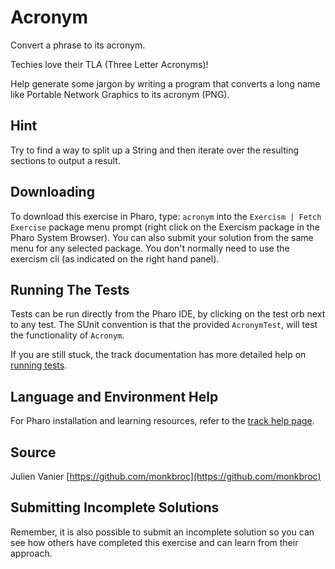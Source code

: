 # Acronym

Convert a phrase to its acronym.

Techies love their TLA (Three Letter Acronyms)!

Help generate some jargon by writing a program that converts a long name
like Portable Network Graphics to its acronym (PNG).

## Hint

Try to find a way to split up a String and then iterate over the resulting sections to output a result.


## Downloading

To download this exercise in Pharo, type: `acronym` into the `Exercism | Fetch Exercise` package menu prompt (right click on the Exercism package in the Pharo System Browser). You can also submit your solution from the same menu for any selected package. You don't normally need to use the exercism cli (as indicated on the right hand panel).

## Running The Tests

Tests can be run directly from the Pharo IDE, by clicking on the test orb next to any test.
The SUnit convention is that the provided `AcronymTest`, will test the functionality of `Acronym`.

If you are still stuck, the track documentation has more detailed help on [running tests](https://exercism.io/tracks/pharo/tests).

## Language and Environment Help

For Pharo installation and learning resources, refer to the [track help page](https://exercism.io/tracks/pharo/learning).


## Source

Julien Vanier [https://github.com/monkbroc](https://github.com/monkbroc)


## Submitting Incomplete Solutions

Remember, it is also possible to submit an incomplete solution so you can see how others have completed this exercise and can learn from their approach.
